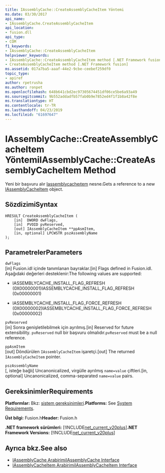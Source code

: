 ```yaml
---
title: IAssemblyCache::CreateAssemblyCacheItem Yöntemi
ms.date: 03/30/2017
api_name:
- IAssemblyCache.CreateAssemblyCacheItem
api_location:
- fusion.dll
api_type:
- COM
f1_keywords:
- IAssemblyCache::CreateAssemblyCacheItem
helpviewer_keywords:
- IAssemblyCache::CreateAssemblyCacheItem method [.NET Framework fusion]
- CreateAssemblyCacheItem method [.NET Framework fusion]
ms.assetid: 017a7ba5-aaaf-44e2-9cbe-ceebef259df0
topic_type:
- apiref
author: rpetrusha
ms.author: ronpet
ms.openlocfilehash: 648b641cbd2ec97305674451df06ce5be6a93a49
ms.sourcegitcommit: 9b552addadfb57fab0b9e7852ed4f1f1b8a42f8e
ms.translationtype: HT
ms.contentlocale: tr-TR
ms.lasthandoff: 04/23/2019
ms.locfileid: "61697647"
---
```

# <a name="iassemblycachecreateassemblycacheitem-method"></a><span data-ttu-id="b77bc-102">IAssemblyCache::CreateAssemblyCacheItem Yöntemi</span><span class="sxs-lookup"><span data-stu-id="b77bc-102">IAssemblyCache::CreateAssemblyCacheItem Method</span></span>
<span data-ttu-id="b77bc-103">Yeni bir başvuru alır [Iassemblycacheıtem](../../../../docs/framework/unmanaged-api/fusion/iassemblycacheitem-interface.md) nesne.</span><span class="sxs-lookup"><span data-stu-id="b77bc-103">Gets a reference to a new [IAssemblyCacheItem](../../../../docs/framework/unmanaged-api/fusion/iassemblycacheitem-interface.md) object.</span></span>  
  
## <a name="syntax"></a><span data-ttu-id="b77bc-104">Sözdizimi</span><span class="sxs-lookup"><span data-stu-id="b77bc-104">Syntax</span></span>  
  
```  
HRESULT CreateAssemblyCacheItem (  
    [in]  DWORD dwFlags,  
    [in]  PVOID pvReserved,  
    [out] IAssemblyCacheItem **ppAsmItem,  
    [in, optional] LPCWSTR pszAssemblyName  
);  
```  
  
## <a name="parameters"></a><span data-ttu-id="b77bc-105">Parametreler</span><span class="sxs-lookup"><span data-stu-id="b77bc-105">Parameters</span></span>  
 `dwFlags`  
 <span data-ttu-id="b77bc-106">[in] Fusion.idl içinde tanımlanan bayraklar.</span><span class="sxs-lookup"><span data-stu-id="b77bc-106">[in] Flags defined in Fusion.idl.</span></span> <span data-ttu-id="b77bc-107">Aşağıdaki değerleri desteklenir:</span><span class="sxs-lookup"><span data-stu-id="b77bc-107">The following values are supported:</span></span>  
  
- <span data-ttu-id="b77bc-108">IASSEMBLYCACHE_INSTALL_FLAG_REFRESH (0X00000001)</span><span class="sxs-lookup"><span data-stu-id="b77bc-108">IASSEMBLYCACHE_INSTALL_FLAG_REFRESH (0x00000001)</span></span>  
  
- <span data-ttu-id="b77bc-109">IASSEMBLYCACHE_INSTALL_FLAG_FORCE_REFRESH (0X00000002)</span><span class="sxs-lookup"><span data-stu-id="b77bc-109">IASSEMBLYCACHE_INSTALL_FLAG_FORCE_REFRESH (0x00000002)</span></span>  
  
 `pvReserved`  
 <span data-ttu-id="b77bc-110">[in] Sonra genişletilebilmek için ayrılmış.</span><span class="sxs-lookup"><span data-stu-id="b77bc-110">[in] Reserved for future extensibility.</span></span> <span data-ttu-id="b77bc-111">`pvReserved` null bir başvuru olmalıdır.</span><span class="sxs-lookup"><span data-stu-id="b77bc-111">`pvReserved` must be a null reference.</span></span>  
  
 `ppAsmItem`  
 <span data-ttu-id="b77bc-112">[out] Döndürülen `IAssemblyCacheItem` işaretçi.</span><span class="sxs-lookup"><span data-stu-id="b77bc-112">[out] The returned `IAssemblyCacheItem` pointer.</span></span>  
  
 `pszAssemblyName`  
 <span data-ttu-id="b77bc-113">[, isteğe bağlı] Uncanonicalized, virgülle ayrılmış `name=value` çiftleri.</span><span class="sxs-lookup"><span data-stu-id="b77bc-113">[in, optional] Uncanonicalized, comma-separated `name=value` pairs.</span></span>  
  
## <a name="requirements"></a><span data-ttu-id="b77bc-114">Gereksinimler</span><span class="sxs-lookup"><span data-stu-id="b77bc-114">Requirements</span></span>  
 <span data-ttu-id="b77bc-115">**Platformlar:** Bkz: [sistem gereksinimleri](../../../../docs/framework/get-started/system-requirements.md).</span><span class="sxs-lookup"><span data-stu-id="b77bc-115">**Platforms:** See [System Requirements](../../../../docs/framework/get-started/system-requirements.md).</span></span>  
  
 <span data-ttu-id="b77bc-116">**Üst bilgi:** Fusion.h</span><span class="sxs-lookup"><span data-stu-id="b77bc-116">**Header:** Fusion.h</span></span>  
  
 <span data-ttu-id="b77bc-117">**.NET framework sürümleri:** [!INCLUDE[net_current_v20plus](../../../../includes/net-current-v20plus-md.md)]</span><span class="sxs-lookup"><span data-stu-id="b77bc-117">**.NET Framework Versions:** [!INCLUDE[net_current_v20plus](../../../../includes/net-current-v20plus-md.md)]</span></span>  
  
## <a name="see-also"></a><span data-ttu-id="b77bc-118">Ayrıca bkz.</span><span class="sxs-lookup"><span data-stu-id="b77bc-118">See also</span></span>

- [<span data-ttu-id="b77bc-119">IAssemblyCache Arabirimi</span><span class="sxs-lookup"><span data-stu-id="b77bc-119">IAssemblyCache Interface</span></span>](../../../../docs/framework/unmanaged-api/fusion/iassemblycache-interface.md)
- [<span data-ttu-id="b77bc-120">IAssemblyCacheItem Arabirimi</span><span class="sxs-lookup"><span data-stu-id="b77bc-120">IAssemblyCacheItem Interface</span></span>](../../../../docs/framework/unmanaged-api/fusion/iassemblycacheitem-interface.md)
